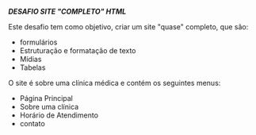 ***_DESAFIO SITE "COMPLETO" HTML_***

Este desafio tem como objetivo, criar um site "quase" completo, que são:

- formulários
- Estruturação e formatação de texto
- Mídias
- Tabelas

O site é sobre uma clínica médica e contém os seguintes menus:
- Página Principal
- Sobre uma clínica
- Horário de Atendimento
- contato